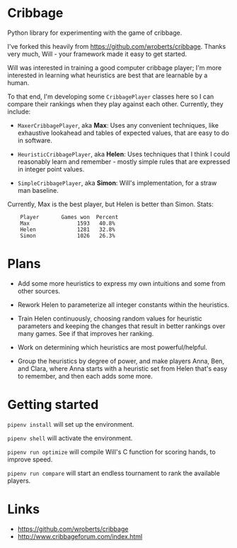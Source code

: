 Cribbage
========

Python library for experimenting with the game of cribbage.

I've forked this heavily from https://github.com/wroberts/cribbage.
Thanks very much, Will - your framework made it easy to get started.

Will was interested in training a good computer cribbage player; I'm more
interested in learning what heuristics are best that are learnable by a human.

To that end, I'm developing some `CribbagePlayer` classes here so I can compare their
rankings when they play against each other.  Currently, they include:

- `MaxerCribbagePlayer`, aka **Max**: Uses any convenient techniques, like exhaustive
  lookahead and tables of expected values, that are easy to do in software.

- `HeuristicCribbagePlayer`, aka **Helen**: Uses techniques that I think I could
  reasonably learn and remember - mostly simple rules that are expressed in integer point values.

- `SimpleCribbagePlayer`, aka **Simon**: Will's implementation, for a straw man baseline.

Currently, Max is the best player, but Helen is better than Simon.  Stats:

```
    Player       Games won  Percent
    Max               1593   40.8%
    Helen             1281   32.8%
    Simon             1026   26.3%
```

Plans
=====

* Add some more heuristics to express my own intuitions and some from other sources.

* Rework Helen to parameterize all integer constants within the heuristics.

* Train Helen continuously, choosing random values for heuristic parameters and keeping
  the changes that result in better rankings over many games.  See if that improves her ranking.

* Work on determining which heuristics are most powerful/helpful.

* Group the heuristics by degree of power, and make players Anna, Ben, and Clara, where
  Anna starts with a heuristic set from Helen that's easy to remember, and then each
  adds some more.

Getting started
===============

`pipenv install` will set up the environment.

`pipenv shell` will activate the environment.

`pipenv run optimize` will compile Will's C function for scoring hands, to improve speed.

`pipenv run compare` will start an endless tournament to rank the available players.

Links
=====

- https://github.com/wroberts/cribbage
- http://www.cribbageforum.com/index.html
